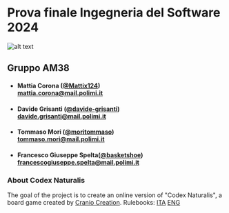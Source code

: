 # Prova finale Ingegneria del Software 2024

![alt text](https://www.craniocreations.it/storage/media/products/19/41/Codex_scatola+ombra.png)


## Gruppo AM38

- ####  Mattia Corona ([@Mattix124](https://github.com/Mattix124))<br> mattia.corona@mail.polimi.it

- ####  Davide Grisanti ([@davide-grisanti](https://github.com/davide-grisanti))<br> davide.grisanti@mail.polimi.it

- ####  Tommaso Mori ([@moritommaso](https://github.com/moritommaso))<br> tommaso.mori@mail.polimi.it

- ####  Francesco Giuseppe Spelta([@basketshoe](https://github.com/basketshoe))<br> francescogiuseppe.spelta@mail.polimi.it

### About Codex Naturalis
The goal of the project is to create an online version of "Codex Naturalis", a board game created by [Cranio Creation](https://www.craniocreations.it/).
Rulebooks: 
[ITA](https://www.craniocreations.it/storage/media/product_downloads/126/1516/CODEX_ITA_Rules_compressed.pdf)
[ENG]()
